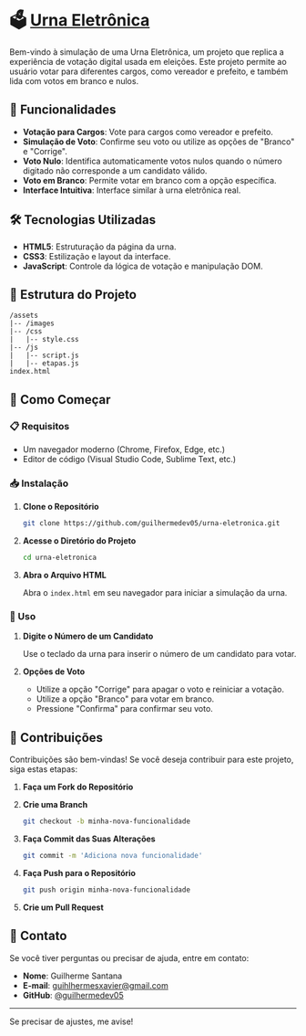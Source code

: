 # 🗳️ [Urna Eletrônica](https://guilhermedev05.github.io/urna-eletronica/)

Bem-vindo à simulação de uma Urna Eletrônica, um projeto que replica a experiência de votação digital usada em eleições. Este projeto permite ao usuário votar para diferentes cargos, como vereador e prefeito, e também lida com votos em branco e nulos.

## 🚀 Funcionalidades

- **Votação para Cargos**: Vote para cargos como vereador e prefeito.
- **Simulação de Voto**: Confirme seu voto ou utilize as opções de "Branco" e "Corrige".
- **Voto Nulo**: Identifica automaticamente votos nulos quando o número digitado não corresponde a um candidato válido.
- **Voto em Branco**: Permite votar em branco com a opção específica.
- **Interface Intuitiva**: Interface similar à urna eletrônica real.

## 🛠 Tecnologias Utilizadas

- **HTML5**: Estruturação da página da urna.
- **CSS3**: Estilização e layout da interface.
- **JavaScript**: Controle da lógica de votação e manipulação DOM.

## 📂 Estrutura do Projeto

```
/assets
|-- /images
|-- /css
|   |-- style.css
|-- /js
|   |-- script.js
|   |-- etapas.js
index.html
```

## 🚀 Como Começar

### 📋 Requisitos

- Um navegador moderno (Chrome, Firefox, Edge, etc.)
- Editor de código (Visual Studio Code, Sublime Text, etc.)

### 📥 Instalação

1. **Clone o Repositório**

   ```bash
   git clone https://github.com/guilhermedev05/urna-eletronica.git
   ```

2. **Acesse o Diretório do Projeto**

   ```bash
   cd urna-eletronica
   ```

3. **Abra o Arquivo HTML**

   Abra o `index.html` em seu navegador para iniciar a simulação da urna.

### 🔎 Uso

1. **Digite o Número de um Candidato**

   Use o teclado da urna para inserir o número de um candidato para votar. 

2. **Opções de Voto**

   - Utilize a opção "Corrige" para apagar o voto e reiniciar a votação.
   - Utilize a opção "Branco" para votar em branco.
   - Pressione "Confirma" para confirmar seu voto.

## 🤝 Contribuições

Contribuições são bem-vindas! Se você deseja contribuir para este projeto, siga estas etapas:

1. **Faça um Fork do Repositório**

2. **Crie uma Branch**

   ```bash
   git checkout -b minha-nova-funcionalidade
   ```

3. **Faça Commit das Suas Alterações**

   ```bash
   git commit -m 'Adiciona nova funcionalidade'
   ```

4. **Faça Push para o Repositório**

   ```bash
   git push origin minha-nova-funcionalidade
   ```

5. **Crie um Pull Request**

## 📲 Contato

Se você tiver perguntas ou precisar de ajuda, entre em contato:

- **Nome**: Guilherme Santana
- **E-mail**: guihlhermesxavier@gmail.com
- **GitHub**: [@guilhermedev05](https://github.com/guilhermedev05)

---

Se precisar de ajustes, me avise!
